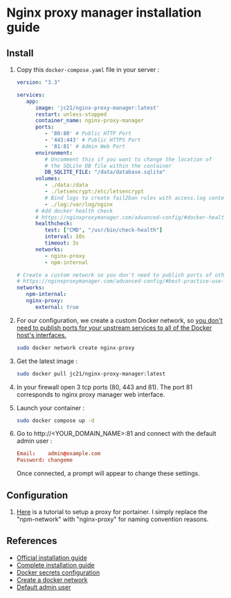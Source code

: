 # Nginx proxy manager installation guide

## Install

1. Copy this `docker-compose.yaml` file in your server :

   ```yaml
   version: "3.3"
   
   services:
      app:
         image: 'jc21/nginx-proxy-manager:latest'
         restart: unless-stopped
         container_name: nginx-proxy-manager
         ports:
            - '80:80' # Public HTTP Port
            - '443:443' # Public HTTPS Port
            - '81:81' # Admin Web Port
         environment:
            # Uncomment this if you want to change the location of
            # the SQLite DB file within the container
            DB_SQLITE_FILE: "/data/database.sqlite"
         volumes:
            - ./data:/data
            - ./letsencrypt:/etc/letsencrypt
            # Bind logs to create fail2ban rules with access.log content
            - ./log:/var/log/nginx
         # Add docker health check
         # https://nginxproxymanager.com/advanced-config/#docker-healthcheck
         healthcheck:
            test: ["CMD", "/usr/bin/check-health"]
            interval: 10s
            timeout: 3s
         networks:
            - nginx-proxy
            - npm-internal

   # Create a custom network so you don't need to publish ports of other docker containers
   # https://nginxproxymanager.com/advanced-config/#best-practice-use-a-docker-network
   networks:
      npm-internal:
      nginx-proxy:
         external: true
   ```

2. For our configuration, we create a custom Docker network, so [you don't need to publish ports for your upstream services to all of the Docker host's interfaces.](https://nginxproxymanager.com/advanced-config/#best-practice-use-a-docker-network)

    ```bash
    sudo docker network create nginx-proxy
    ```

3. Get the latest image :

   ```bash
   sudo docker pull jc21/nginx-proxy-manager:latest
   ```

4. In your firewall open 3 tcp ports (80, 443 and 81). The port 81 corresponds to nginx proxy manager web interface.

5. Launch your container :

    ```bash
    sudo docker compose up -d
    ```

6. Go to http://<YOUR_DOMAIN_NAME>:81 and connect with the default admin user :

    ```conf
    Email:    admin@example.com
    Password: changeme
    ```

    Once connected, a prompt will appear to change these settings.

## Configuration

1. [Here](https://www.howtoforge.com/how-to-install-and-use-portainer-for-docker-management-with-nginx-proxy-manager/#connect-portainer-to-the-npm-container) is a tutorial to setup a proxy for portainer.
   I simply replace the "npm-network" with "nginx-proxy" for naming convention reasons.

## References

- [Official installation guide](https://nginxproxymanager.com/setup/)
- [Complete installation guide](https://www.howtoforge.com/how-to-install-and-use-portainer-for-docker-management-with-nginx-proxy-manager/)
- [Docker secrets configuration](https://nginxproxymanager.com/advanced-config/#docker-file-secrets)
- [Create a docker network](https://nginxproxymanager.com/advanced-config/#best-practice-use-a-docker-network)
- [Default admin user](https://nginxproxymanager.com/guide/#quick-setup)
